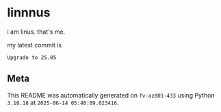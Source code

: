 # linnnus

i am linus. that's me.

my latest commit is

```
Upgrade to 25.05
```

## Meta

This README was automatically generated on `fv-az801-433` using Python
`3.10.18` at `2025-06-14 05:40:09.023416`.
